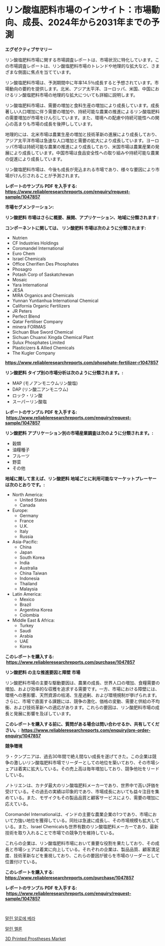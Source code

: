 <p><h1>リン酸塩肥料市場のインサイト：市場動向、成長、2024年から2031年までの予測</h1></p><p><strong>エグゼクティブサマリー</strong></p>
<p><p>リン酸塩肥料市場に関する市場調査レポートは、市場状況に特化しています。この市場調査レポートは、リン酸塩肥料市場のトレンドや地理的な拡大など、さまざまな側面に焦点を当てています。</p><p>リン酸塩肥料市場は、予測期間中に年率14.5％成長すると予想されています。市場動向の要約を提供します。北米、アジア太平洋、ヨーロッパ、米国、中国におけるリン酸塩肥料市場の地理的な拡大についても詳細に説明します。</p><p>リン酸塩肥料市場は、需要の増加と食料生産の増加により成長しています。成長著しい人口増加に伴う需要の増加や、持続可能な農業の推進によるリン酸塩肥料の需要増加が市場をけん引しています。また、環境への配慮や持続可能性への関心の高まりも市場の成長を後押ししています。</p><p>地理的には、北米市場は農業生産の増加と技術革新の進展により成長しており、アジア太平洋市場は急速な人口増加と需要の拡大により成長しています。ヨーロッパ市場は持続可能な農業の推進により成長しており、米国市場は農業産業の発展により成長しています。中国市場は食品安全性への取り組みや持続可能な農業の促進により成長しています。</p><p>リン酸塩肥料市場は、今後も成長が見込まれる市場であり、様々な要因により市場がけん引されることが予測されます。</p></p>
<p><strong>レポートのサンプル PDF を入手する: <a href="https://www.reliableresearchreports.com/enquiry/request-sample/1047857">https://www.reliableresearchreports.com/enquiry/request-sample/1047857</a></strong></p>
<p><strong>市場セグメンテーション:</strong></p>
<p><strong> リン酸肥料 市場はさらに概要、展開、アプリケーション、地域に分類されます :</strong></p>
<p><strong>コンポーネントに関しては、 リン酸肥料 市場は次のように分類されます: &nbsp;</strong></p>
<p><ul><li>Nutrien</li><li>CF Industries Holdings</li><li>Coromandel International</li><li>Euro Chem</li><li>Israel Chemicals</li><li>Office Cherifien Des Phosphates</li><li>Phosagro</li><li>Potash Corp of Saskatchewan</li><li>Mosaic</li><li>Yara International</li><li>JESA</li><li>MIRA Organics and Chemicals</li><li>Yunnan Yuntianhua International Chemical</li><li>California Organic Fertilizers</li><li>JR Peters</li><li>Perfect Blend</li><li>Qatar Fertiliser Company</li><li>minera FORMAS</li><li>Sichuan Blue Sword Chemical</li><li>Sichuan Chuanxi Xingda Chemical Plant</li><li>Sulux Phosphates Limited</li><li>Plasticizers & Allied Chemicals</li><li>The Kugler Company</li></ul></p>
<p><strong><a href="https://www.reliableresearchreports.com/phosphate-fertilizer-r1047857">https://www.reliableresearchreports.com/phosphate-fertilizer-r1047857</a></strong></p>
<p><strong> リン酸肥料 タイプ別の市場分析は次のように分類されます。:</strong></p>
<p><ul><li>MAP (モノアンモニウムリン酸塩)</li><li>DAP (リン酸二アンモニウム)</li><li>ロック・リン酸</li><li>スーパーリン酸塩</li></ul></p>
<p><strong>レポートのサンプル PDF を入手する: &nbsp;<a href="https://www.reliableresearchreports.com/enquiry/request-sample/1047857">https://www.reliableresearchreports.com/enquiry/request-sample/1047857</a></strong></p>
<p><strong> リン酸肥料 アプリケーション別の市場産業調査は次のように分類されます。:</strong></p>
<p><ul><li>穀類</li><li>油糧種子</li><li>フルーツ</li><li>野菜</li><li>その他</li></ul></p>
<p><strong>地域に関して言えば、リン酸肥料 地域ごとに利用可能なマーケットプレーヤーは次のとおりです。:</strong></p>
<p><ul>
    <li>
        North America:
        <ul>
            <li>United States</li>
            <li>Canada</li>
        </ul>
    </li>
    <li>
        Europe:
        <ul>
            <li>Germany</li>
            <li>France</li>
            <li>U.K.</li>
            <li>Italy</li>
            <li>Russia</li>
        </ul>
    </li>
    <li>
        Asia-Pacific:
        <ul>
            <li>China</li>
            <li>Japan</li>
            <li>South Korea</li>
            <li>India</li>
            <li>Australia</li>
            <li>China Taiwan</li>
            <li>Indonesia</li>
            <li>Thailand</li>
            <li>Malaysia</li>
        </ul>
    </li>
    <li>
        Latin America:
        <ul>
            <li>Mexico</li>
            <li>Brazil</li>
            <li>Argentina Korea</li>
            <li>Colombia</li>
        </ul>
    </li>
    <li>
        Middle East & Africa:
        <ul>
            <li>Turkey</li>
            <li>Saudi</li>
            <li>Arabia</li>
            <li>UAE</li>
            <li>Korea</li>
        </ul>
    </li>
    </ul></p>
<p><strong>このレポートを購入する: &nbsp;<a href="https://www.reliableresearchreports.com/purchase/1047857">https://www.reliableresearchreports.com/purchase/1047857</a></strong></p>
<p><strong>リン酸肥料 の主な推進要因と障壁 市場</strong></p>
<p><p>リン酸肥料市場の主要な駆動要因は、農業の成長、世界人口の増加、食糧需要の増加、および効率的な収穫を追求する需要です。一方、市場における障壁には、環境への悪影響、天然資源の枯渇、生産過剰、および環境規制が挙げられます。さらに、市場で直面する課題には、競争の激化、価格の変動、需要と供給の不均衡、および技術革新への適応があります。これらの要因は、リン酸肥料市場の成長と発展に影響を及ぼしています。</p></p>
<p><strong>このレポートを購入する前に、質問がある場合は問い合わせるか、共有してください。:&nbsp; <a href="https://www.reliableresearchreports.com/enquiry/pre-order-enquiry/1047857">https://www.reliableresearchreports.com/enquiry/pre-order-enquiry/1047857</a></strong></p>
<p><strong>競争環境</strong></p>
<p><p>ラ・クンプニアは、過去30年間で絶え間ない成長を遂げてきた。この企業は競争の激しいリン酸塩肥料市場でリーダーとしての地位を築いており、その市場シェアは着実に拡大している。その売上高は毎年増加しており、競争他社をリードしている。</p><p>ノトリエンは、カナダ最大のリン酸塩肥料メーカーであり、世界中で高い評価を受けている。その過去の実績は印象的であり、市場成長においても益々注目を集めている。また、モザイクもその製品品質と顧客サービスにより、需要の増加に応えている。</p><p>Coromandel Internationalは、インドの主要な農業企業の1つであり、市場において力強い地位を獲得している。同社は急速に成長し、その市場規模も拡大している。また、Israel Chemicalsも世界有数のリン酸塩肥料メーカーであり、最新技術を取り入れることで市場での競争力を維持している。</p><p>これらの企業は、リン酸塩肥料市場において重要な役割を果たしており、その成長と市場シェアは着実に向上している。それぞれの企業は、製品品質、顧客満足度、技術革新などを重視しており、これらの要因が彼らを市場のリーダーとして位置付けている。</p></p>
<p><strong>このレポートを購入する: &nbsp; <a href="https://www.reliableresearchreports.com/purchase/1047857">https://www.reliableresearchreports.com/purchase/1047857</a></strong></p>
<p><strong>レポートのサンプル PDF を入手する: &nbsp;<a href="https://www.reliableresearchreports.com/enquiry/request-sample/1047857">https://www.reliableresearchreports.com/enquiry/request-sample/1047857</a></strong><strong></strong></p>
<p>&nbsp;</p>
<p><p><a href="https://github.com/Skyleitney456456/Market-Research-Report-List-1/blob/main/224671722060.md">말린 알로에 베라</a></p><p><a href="https://github.com/iansanftyord09878/Market-Research-Report-List-1/blob/main/199769022061.md">말린 멜론</a></p><p><a href="https://github.com/Alonsoolds3wq1d81czn8rbol/Market-Research-Report-List-2/blob/main/3d-printed-prostheses-market.md">3D Printed Prostheses Market</a></p></p>